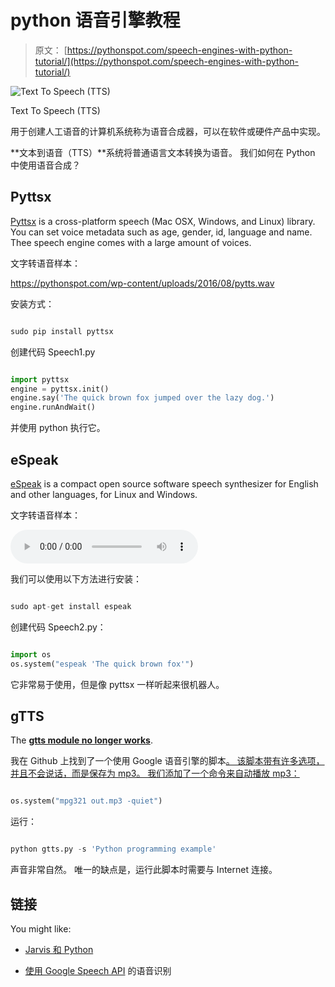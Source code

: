 # python 语音引擎教程

> 原文： [https://pythonspot.com/speech-engines-with-python-tutorial/](https://pythonspot.com/speech-engines-with-python-tutorial/)

![Text To Speech (TTS)](/wp-content/uploads/2016/07/tts.png) 

Text To Speech (TTS)

用于创建人工语音的计算机系统称为语音合成器，可以在软件或硬件产品中实现。

**文本到语音（TTS）**系统将普通语言文本转换为语音。 我们如何在 Python 中使用语音合成？


## Pyttsx

[Pyttsx](https://pypi.python.org/pypi/pyTTS/3.0) is a cross-platform speech (Mac OSX, Windows, and Linux) library. You can set voice metadata such as age, gender, id, language and name. Thee speech engine comes with a large amount of voices.

文字转语音样本：


<https://pythonspot.com/wp-content/uploads/2016/08/pytts.wav>

安装方式：

```py

sudo pip install pyttsx

```

创建代码 Speech1.py

```py

import pyttsx
engine = pyttsx.init()
engine.say('The quick brown fox jumped over the lazy dog.')
engine.runAndWait()

```

并使用 python 执行它。

## eSpeak

[eSpeak](https://espeak.sourceforge.net/) is a compact open source software speech synthesizer for English and other languages, for Linux and Windows.

文字转语音样本：

<audio controls="">Your browser does not support the audio element.</audio>

我们可以使用以下方法进行安装：

```py

sudo apt-get install espeak

```

创建代码 Speech2.py：

```py

import os
os.system("espeak 'The quick brown fox'")

```

它非常易于使用，但是像 pyttsx 一样听起来很机器人。

## gTTS

The [**gtts module no longer works**](https://stackoverflow.com/questions/9893175/google-text-to-speech-api).

我在 Github 上找到了一个使用 Google 语音引擎的脚本[。 该脚本带有许多选项，并且不会说话，而是保存为 mp3。 我们添加了一个命令来自动播放 mp3：](https://github.com/pndurette/gTTS)

```py

os.system("mpg321 out.mp3 -quiet")

```

运行：

```py

python gtts.py -s 'Python programming example'

```

声音非常自然。 唯一的缺点是，运行此脚本时需要与 Internet 连接。

## 链接

You might like:

*   [Jarvis 和 Python](https://pythonspot.com/personal-assistant-jarvis-in-python/)

*   [使用 Google Speech API](https://pythonspot.com/speech-recognition-using-google-speech-api/) 的语音识别